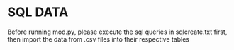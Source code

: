 # SQL DATA

Before running mod.py, please execute the sql queries in sqlcreate.txt first, then import the data from .csv files into their respective tables
